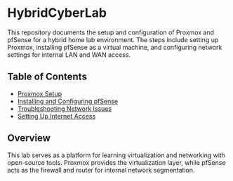 # HybridCyberLab

This repository documents the setup and configuration of Proxmox and pfSense for a hybrid home lab environment. The steps include setting up Proxmox, installing pfSense as a virtual machine, and configuring network settings for internal LAN and WAN access.

## Table of Contents
- [Proxmox Setup](docs/Proxmox_Setup.md)
- [Installing and Configuring pfSense](docs/pfSense_Installation.md)
- [Troubleshooting Network Issues](docs/Network_Issues_Fix.md)
- [Setting Up Internet Access](docs/Internet_Access.md)

## Overview
This lab serves as a platform for learning virtualization and networking with open-source tools. Proxmox provides the virtualization layer, while pfSense acts as the firewall and router for internal network segmentation.
